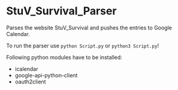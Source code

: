 # StuV_Survival_Parser
Parses the website StuV_Survival and pushes the entries to Google Calendar.

To run the parser use `python Script.py` or `python3 Script.py`!

Following python modules have to be installed:
- icalendar
- google-api-python-client
- oauth2client
